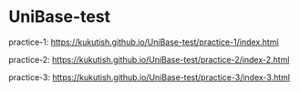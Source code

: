 # UniBase-test

practice-1: https://kukutish.github.io/UniBase-test/practice-1/index.html

practice-2: https://kukutish.github.io/UniBase-test/practice-2/index-2.html

practice-3: https://kukutish.github.io/UniBase-test/practice-3/index-3.html

